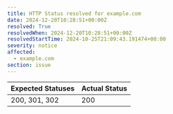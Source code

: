 ```yaml
---
title: HTTP Status resolved for example.com
date: 2024-12-20T10:28:51+00:00Z
resolved: True
resolvedWhen: 2024-12-20T10:28:51+00:00Z
resolvedStartTime: 2024-10-25T21:09:43.191474+00:00
severity: notice
affected:
  - example.com
section: issue
---
```


| Expected Statuses | Actual Status  |
|-------------------|----------------|
| 200, 301, 302 | 200 |
